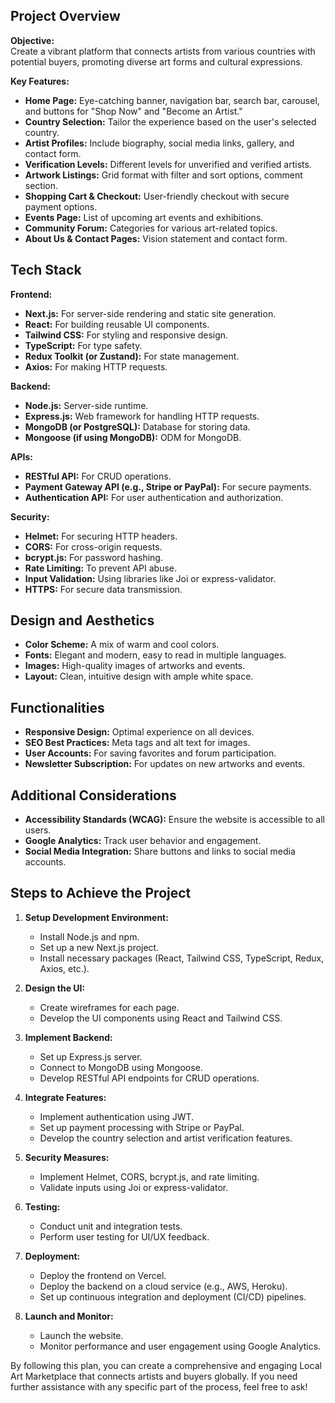 ## Project Overview

**Objective:**  
Create a vibrant platform that connects artists from various countries with potential buyers, promoting diverse art forms and cultural expressions.

**Key Features:**
- **Home Page:** Eye-catching banner, navigation bar, search bar, carousel, and buttons for "Shop Now" and "Become an Artist."
- **Country Selection:** Tailor the experience based on the user's selected country.
- **Artist Profiles:** Include biography, social media links, gallery, and contact form.
- **Verification Levels:** Different levels for unverified and verified artists.
- **Artwork Listings:** Grid format with filter and sort options, comment section.
- **Shopping Cart & Checkout:** User-friendly checkout with secure payment options.
- **Events Page:** List of upcoming art events and exhibitions.
- **Community Forum:** Categories for various art-related topics.
- **About Us & Contact Pages:** Vision statement and contact form.

## Tech Stack

**Frontend:**
- **Next.js:** For server-side rendering and static site generation.
- **React:** For building reusable UI components.
- **Tailwind CSS:** For styling and responsive design.
- **TypeScript:** For type safety.
- **Redux Toolkit (or Zustand):** For state management.
- **Axios:** For making HTTP requests.

**Backend:**
- **Node.js:** Server-side runtime.
- **Express.js:** Web framework for handling HTTP requests.
- **MongoDB (or PostgreSQL):** Database for storing data.
- **Mongoose (if using MongoDB):** ODM for MongoDB.

**APIs:**
- **RESTful API:** For CRUD operations.
- **Payment Gateway API (e.g., Stripe or PayPal):** For secure payments.
- **Authentication API:** For user authentication and authorization.

**Security:**
- **Helmet:** For securing HTTP headers.
- **CORS:** For cross-origin requests.
- **bcrypt.js:** For password hashing.
- **Rate Limiting:** To prevent API abuse.
- **Input Validation:** Using libraries like Joi or express-validator.
- **HTTPS:** For secure data transmission.

## Design and Aesthetics

- **Color Scheme:** A mix of warm and cool colors.
- **Fonts:** Elegant and modern, easy to read in multiple languages.
- **Images:** High-quality images of artworks and events.
- **Layout:** Clean, intuitive design with ample white space.

## Functionalities

- **Responsive Design:** Optimal experience on all devices.
- **SEO Best Practices:** Meta tags and alt text for images.
- **User Accounts:** For saving favorites and forum participation.
- **Newsletter Subscription:** For updates on new artworks and events.

## Additional Considerations

- **Accessibility Standards (WCAG):** Ensure the website is accessible to all users.
- **Google Analytics:** Track user behavior and engagement.
- **Social Media Integration:** Share buttons and links to social media accounts.

## Steps to Achieve the Project

1. **Setup Development Environment:**
   - Install Node.js and npm.
   - Set up a new Next.js project.
   - Install necessary packages (React, Tailwind CSS, TypeScript, Redux, Axios, etc.).

2. **Design the UI:**
   - Create wireframes for each page.
   - Develop the UI components using React and Tailwind CSS.

3. **Implement Backend:**
   - Set up Express.js server.
   - Connect to MongoDB using Mongoose.
   - Develop RESTful API endpoints for CRUD operations.

4. **Integrate Features:**
   - Implement authentication using JWT.
   - Set up payment processing with Stripe or PayPal.
   - Develop the country selection and artist verification features.

5. **Security Measures:**
   - Implement Helmet, CORS, bcrypt.js, and rate limiting.
   - Validate inputs using Joi or express-validator.

6. **Testing:**
   - Conduct unit and integration tests.
   - Perform user testing for UI/UX feedback.

7. **Deployment:**
   - Deploy the frontend on Vercel.
   - Deploy the backend on a cloud service (e.g., AWS, Heroku).
   - Set up continuous integration and deployment (CI/CD) pipelines.

8. **Launch and Monitor:**
   - Launch the website.
   - Monitor performance and user engagement using Google Analytics.

By following this plan, you can create a comprehensive and engaging Local Art Marketplace that connects artists and buyers globally. If you need further assistance with any specific part of the process, feel free to ask!